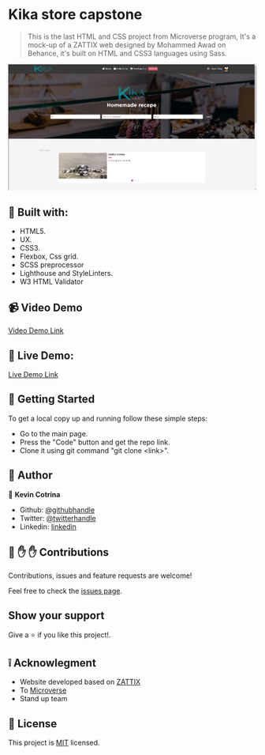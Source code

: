 # Kika store capstone

> This is the last HTML and CSS project from Microverse program, It's a mock-up of a ZATTIX web designed by Mohammed Awad on Behance, it's built on HTML and CSS3 languages using Sass.

![screenshot](./assets/img/screenshot.png)

## :hammer: Built with:

- HTML5.
- UX.
- CSS3.
- Flexbox, Css grid.
- SCSS preprocessor
- Lighthouse and StyleLinters.
- W3 HTML Validator

## :video_camera: Video Demo

[Video Demo Link](https://www.loom.com/share/f4565b4a2edc4fc0b45e6c6ad745a664)

## :red_circle: Live Demo:

[Live Demo Link](https://kcotrinam92.github.io/Kika-store_capstone/)

## :construction_worker: Getting Started

To get a local copy up and running follow these simple steps:

- Go to the main page.
- Press the "Code" button and get the repo link.
- Clone it using git command "git clone &lt;link>".

## :bust_in_silhouette: Author

👤 **Kevin Cotrina**

- Github: [@githubhandle](https://github.com/kcotrinam92)
- Twitter: [@twitterhandle](https://twitter.com/KevinCot12)
- Linkedin: [linkedin](https://www.linkedin.com/in/kevin-cotrina-6208b7149/)

## 🤝 :raised_hand: :raised_hand: Contributions

Contributions, issues and feature requests are welcome!

Feel free to check the [issues page](https://github.com/kcotrinam92/store_capstone/issues).

## Show your support

Give a :star: if you like this project!.

## :grey_exclamation: Acknowlegment

- Website developed based on [ZATTIX](https://www.behance.net/gallery/24796463/ZATTIX)
- To [Microverse](https://www.microverse.org/)
- Stand up team

## 📝 License

This project is [MIT](./LICENSE) licensed.
